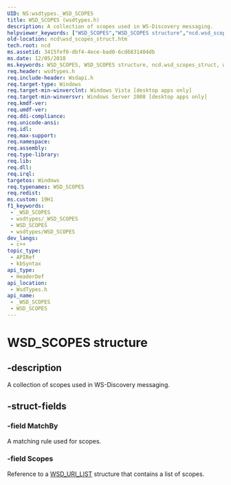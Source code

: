 ```yaml
---
UID: NS:wsdtypes._WSD_SCOPES
title: WSD_SCOPES (wsdtypes.h)
description: A collection of scopes used in WS-Discovery messaging.
helpviewer_keywords: ["WSD_SCOPES","WSD_SCOPES structure","ncd.wsd_scopes_struct","wsdtypes/WSD_SCOPES"]
old-location: ncd\wsd_scopes_struct.htm
tech.root: ncd
ms.assetid: 3415fef0-dbf4-4ece-bad0-6cd6831404db
ms.date: 12/05/2018
ms.keywords: WSD_SCOPES, WSD_SCOPES structure, ncd.wsd_scopes_struct, wsdtypes/WSD_SCOPES
req.header: wsdtypes.h
req.include-header: Wsdapi.h
req.target-type: Windows
req.target-min-winverclnt: Windows Vista [desktop apps only]
req.target-min-winversvr: Windows Server 2008 [desktop apps only]
req.kmdf-ver: 
req.umdf-ver: 
req.ddi-compliance: 
req.unicode-ansi: 
req.idl: 
req.max-support: 
req.namespace: 
req.assembly: 
req.type-library: 
req.lib: 
req.dll: 
req.irql: 
targetos: Windows
req.typenames: WSD_SCOPES
req.redist: 
ms.custom: 19H1
f1_keywords:
 - _WSD_SCOPES
 - wsdtypes/_WSD_SCOPES
 - WSD_SCOPES
 - wsdtypes/WSD_SCOPES
dev_langs:
 - c++
topic_type:
 - APIRef
 - kbSyntax
api_type:
 - HeaderDef
api_location:
 - WsdTypes.h
api_name:
 - _WSD_SCOPES
 - WSD_SCOPES
---
```


# WSD_SCOPES structure


## -description

A collection of scopes used in WS-Discovery messaging.

## -struct-fields

### -field MatchBy

A matching rule used for scopes.

### -field Scopes

Reference to a <a href="/windows/desktop/api/wsdtypes/ns-wsdtypes-wsd_uri_list">WSD_URI_LIST</a> structure that contains a list of scopes.

